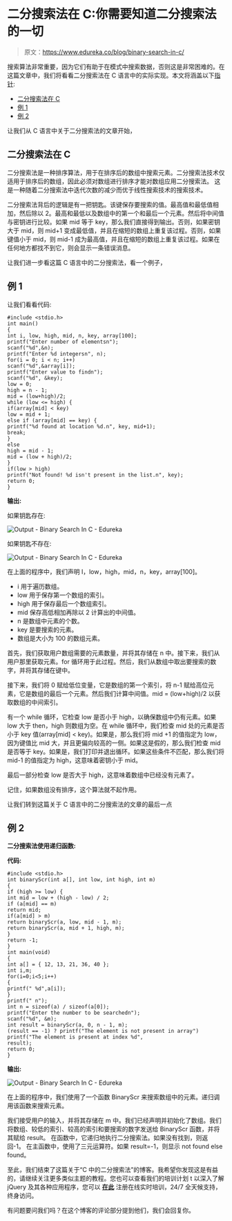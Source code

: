 # 二分搜索法在 C:你需要知道二分搜索法的一切

> 原文：<https://www.edureka.co/blog/binary-search-in-c/>

搜索算法非常重要，因为它们有助于在模式中搜索数据，否则这是非常困难的。在这篇文章中，我们将看看二分搜索法在 C 语言中的实际实现。本文将涵盖以下[指针](https://www.edureka.co/blog/pointers-in-c/):

*   [二分搜索法在 C](#BinarySearchInC)
*   [例 1](#Example1)
*   [例 2](#Example2)

让我们从 C 语言中关于二分搜索法的文章开始，

## **二分搜索法在 C**

二分搜索法是一种排序算法，用于在排序后的数组中搜索元素。二分搜索法技术仅适用于排序后的数组，因此必须对数组进行排序才能对数组应用二分搜索法。 这是一种随着二分搜索法中迭代次数的减少而优于线性搜索技术的搜索技术。

二分搜索法背后的逻辑是有一把钥匙。该键保存要搜索的值。最高值和最低值相加，然后除以 2。最高和最低以及数组中的第一个和最后一个元素。然后将中间值与密钥进行比较。如果 mid 等于 key，那么我们直接得到输出。否则，如果密钥大于 mid，则 mid+1 变成最低值，并且在缩短的数组上重复该过程。否则，如果键值小于 mid，则 mid-1 成为最高值，并且在缩短的数组上重复该过程。如果在任何地方都找不到它，则会显示一条错误消息。

让我们进一步看这篇 C 语言中的二分搜索法，看一个例子，

## **例 1**

让我们看看代码:

```
#include <stdio.h>
int main()
{
int i, low, high, mid, n, key, array[100];
printf("Enter number of elementsn");
scanf("%d",&n);
printf("Enter %d integersn", n);
for(i = 0; i < n; i++)
scanf("%d",&array[i]);
printf("Enter value to findn");
scanf("%d", &key);
low = 0;
high = n - 1;
mid = (low+high)/2;
while (low <= high) {
if(array[mid] < key)
low = mid + 1;
else if (array[mid] == key) {
printf("%d found at location %d.n", key, mid+1);
break;
}
else
high = mid - 1;
mid = (low + high)/2;
}
if(low > high)
printf("Not found! %d isn't present in the list.n", key);
return 0;
}

```

**输出:**

如果钥匙存在:

![Output - Binary Search In C - Edureka](img/57cbda4443f67ee34d795d6843460d72.png)

如果钥匙不存在:

![Output - Binary Search In C - Edureka](img/0667ee84c271f4c5e8d56e1b9a678946.png)

在上面的程序中，我们声明 I，low，high，mid，n，key，array[100]。

*   i 用于遍历数组。
*   low 用于保存第一个数组的索引。
*   high 用于保存最后一个数组索引。
*   mid 保存高低相加再除以 2 计算出的中间值。
*   n 是数组中元素的个数。
*   key 是要搜索的元素。
*   数组是大小为 100 的数组元素。

首先，我们获取用户数组需要的元素数量，并将其存储在 n 中。接下来，我们从用户那里获取元素。for 循环用于此过程。然后，我们从数组中取出要搜索的数字，并将其存储在键中。

接下来，我们将 0 赋给低位变量，它是数组的第一个索引，将 n-1 赋给高位元素，它是数组的最后一个元素。然后我们计算中间值。mid = (low+high)/2 以获取数组的中间索引。

有一个 while 循环，它检查 low 是否小于 high，以确保数组中仍有元素。如果 low 大于 then，high 则数组为空。在 while 循环中，我们检查 mid 处的元素是否小于 key 值(array[mid] < key)。如果是，那么我们将 mid +1 的值指定为 low，因为键值比 mid 大，并且更偏向较高的一侧。如果这是假的，那么我们检查 mid 是否等于 key。如果是，我们打印并退出循环。如果这些条件不匹配，那么我们将 mid-1 的值指定为 high，这意味着密钥小于 mid。

最后一部分检查 low 是否大于 high，这意味着数组中已经没有元素了。

记住，如果数组没有排序，这个算法就不起作用。

让我们转到这篇关于 C 语言中的二分搜索法的文章的最后一点

## **例 2**

**二分搜索法使用递归函数:**

**代码:**

```
#include <stdio.h>
int binaryScr(int a[], int low, int high, int m)
{
if (high >= low) {
int mid = low + (high - low) / 2;
if (a[mid] == m)
return mid;
if(a[mid] > m)
return binaryScr(a, low, mid - 1, m);
return binaryScr(a, mid + 1, high, m);
}
return -1;
}
int main(void)
{
int a[] = { 12, 13, 21, 36, 40 };
int i,m;
for(i=0;i<5;i++)
{
printf(" %d",a[i]);
}
printf(" n");
int n = sizeof(a) / sizeof(a[0]);
printf("Enter the number to be searchedn");
scanf("%d", &m);
int result = binaryScr(a, 0, n - 1, m);
(result == -1) ? printf("The element is not present in array")
printf("The element is present at index %d",
result);
return 0;
}

```

**输出:**

![Output - Binary Search In C - Edureka](img/aa89b2f5789f82bd2bfeca14b0a8122a.png)

在上面的程序中，我们使用了一个函数 BinaryScr 来搜索数组中的元素。递归调用该函数来搜索元素。

我们接受用户的输入，并将其存储在 m 中。我们已经声明并初始化了数组。我们将数组、较低的索引、较高的索引和要搜索的数字发送给 BinaryScr 函数，并将其赋给 result。 在函数中，它递归地执行二分搜索法。如果没有找到，则返回-1。 在主函数中，使用了三元运算符。如果 result=-1，则显示 not found else found。

至此，我们结束了这篇关于“C 中的二分搜索法”的博客。我希望你发现这是有益的，请继续关注更多类似主题的教程。您也可以查看我们的培训计划 t 以深入了解 jQuery 及其各种应用程序，您可以 [**在此**](https://www.edureka.co/masters-program/full-stack-developer-training) 注册在线实时培训，24/7 全天候支持，终身访问。

有问题要问我们吗？在这个博客的评论部分提到他们，我们会回复你。